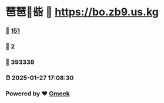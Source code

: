 # 琶琶🔭啙 :link: https://bo.zb9.us.kg 
### :page_facing_up: [151](https://bo.zb9.us.kg/tag.html) 
### :speech_balloon: 2 
### :hibiscus: 393339 
### :alarm_clock: 2025-01-27 17:08:30 
### Powered by :heart: [Gmeek](https://github.com/Meekdai/Gmeek)
